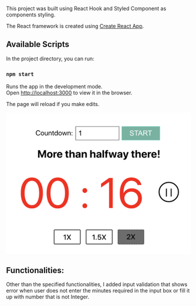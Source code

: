 This project was built using React Hook and Styled Component as components styling.

The React framework is created using [Create React App](https://github.com/facebook/create-react-app).

## Available Scripts

In the project directory, you can run:

### `npm start`

Runs the app in the development mode.<br />
Open [http://localhost:3000](http://localhost:3000) to view it in the browser.

The page will reload if you make edits.<br />

<div>
   <img src="countdown-screenshot.png" alt="Count Down Timer screenshot" />
</div>

## Functionalities:
Other than the specified functionalities, I added input validation that shows error when user does not enter the minutes required in the input box or fill it up with number that is not Integer.


